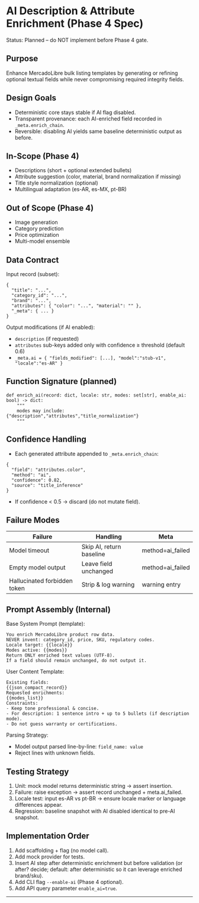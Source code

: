 # AI Description & Attribute Enrichment (Phase 4 Spec)

Status: Planned – do NOT implement before Phase 4 gate.

## Purpose
Enhance MercadoLibre bulk listing templates by generating or refining optional textual fields while never compromising required integrity fields.

## Design Goals
- Deterministic core stays stable if AI flag disabled.
- Transparent provenance: each AI-enriched field recorded in `_meta.enrich_chain`.
- Reversible: disabling AI yields same baseline deterministic output as before.

## In-Scope (Phase 4)
- Descriptions (short + optional extended bullets)
- Attribute suggestion (color, material, brand normalization if missing)
- Title style normalization (optional)
- Multilingual adaptation (es-AR, es-MX, pt-BR)

## Out of Scope (Phase 4)
- Image generation
- Category prediction
- Price optimization
- Multi-model ensemble

## Data Contract
Input record (subset):
```
{
  "title": "...",
  "category_id": "...",
  "brand": "...",
  "attributes": { "color": "...", "material": "" },
  "_meta": { ... }
}
```
Output modifications (if AI enabled):
- `description` (if requested)
- `attributes` sub-keys added only with confidence ≥ threshold (default 0.6)
- `_meta.ai = { "fields_modified": [...], "model":"stub-v1", "locale":"es-AR" }`

## Function Signature (planned)
```
def enrich_ai(record: dict, locale: str, modes: set[str], enable_ai: bool) -> dict:
    """
    modes may include: {"description","attributes","title_normalization"}
    """
```

## Confidence Handling
- Each generated attribute appended to `_meta.enrich_chain`:
```
{
  "field": "attributes.color",
  "method": "ai",
  "confidence": 0.82,
  "source": "title_inference"
}
```
- If confidence < 0.5 → discard (do not mutate field).

## Failure Modes
| Failure | Handling | Meta |
|---------|----------|------|
| Model timeout | Skip AI, return baseline | method=ai_failed |
| Empty model output | Leave field unchanged | method=ai_failed |
| Hallucinated forbidden token | Strip & log warning | warning entry |

## Prompt Assembly (Internal)
Base System Prompt (template):
```
You enrich MercadoLibre product row data.
NEVER invent: category_id, price, SKU, regulatory codes.
Locale target: {{locale}}
Modes active: {{modes}}
Return ONLY enriched text values (UTF-8).
If a field should remain unchanged, do not output it.
```
User Content Template:
```
Existing fields:
{{json_compact_record}}
Requested enrichments:
{{modes_list}}
Constraints:
- Keep tone professional & concise.
- For description: 1 sentence intro + up to 5 bullets (if description mode).
- Do not guess warranty or certifications.
```
Parsing Strategy:
- Model output parsed line-by-line: `field_name: value`
- Reject lines with unknown fields.

## Testing Strategy
1. Unit: mock model returns deterministic string → assert insertion.
2. Failure: raise exception → assert record unchanged + meta.ai_failed.
3. Locale test: input es-AR vs pt-BR → ensure locale marker or language differences appear.
4. Regression: baseline snapshot with AI disabled identical to pre-AI snapshot.

## Implementation Order
1. Add scaffolding + flag (no model call).
2. Add mock provider for tests.
3. Insert AI step after deterministic enrichment but before validation (or after? decide; default: after deterministic so it can leverage enriched brand/sku).
4. Add CLI flag `--enable-ai` (Phase 4 optional).
5. Add API query parameter `enable_ai=true`.

---
